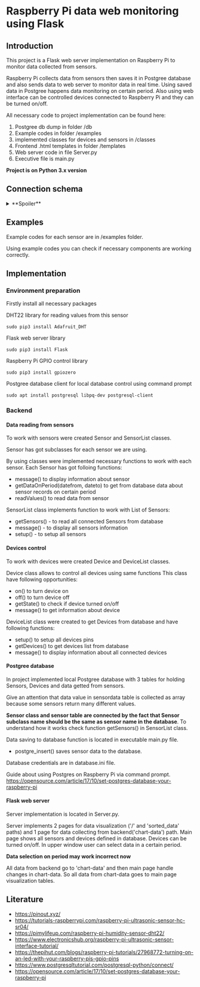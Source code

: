 # Raspberry Pi data web monitoring using Flask

## Introduction

This project is a Flask web server implementation on Raspberry Pi to monitor data collected from sensors. 

Raspberry Pi collects data from sensors then saves it in Postgree database and also sends data to web server to monitor data in real time. Using saved data in Postgree happens data monitoring on certain period. Also using web interface can be controlled devices connected to Raspberry Pi and they can be turned on/off.

All necessary code to project implementation can be found here:
1. Postgree db dump in folder /db
2. Example codes in folder /examples
3. implemented classes for devices and sensors in /classes
4. Frontend .html templates in folder /templates
5. Web server code in file Server.py
6. Executive file is main.py

**Project is on Python 3.x version**

## Connection schema

<details><summary>**Spoiler**</summary>

![Screenshot](https://github.com/alshap/RPi_flask_monitoring/blob/master/images/schema.png)

</details>

## Examples

Example codes for each sensor are in /examples folder.

Using example codes you can check if necessary components are working correctly.

## Implementation

### Environment preparation

Firstly install all necessary packages

DHT22 library for reading values from this sensor
```
sudo pip3 install Adafruit_DHT
```

Flask web server library
```
sudo pip3 install Flask
```

Raspberry Pi GPIO control library
```
sudo pip3 install gpiozero
```

Postgree database client for local database control using command prompt
```
sudo apt install postgresql libpq-dev postgresql-client
```

### Backend

#### Data reading from sensors

To work with sensors were created Sensor and SensorList classes. 

Sensor has got subclasses for each sensor we are using.

By using classes were implemented necessary functions to work with each sensor. Each Sensor has got folloing functions:

* message() to display information about sensor
* getDataOnPeriod(datefrom, dateto) to get from database data about sensor records on certain period
* readValues() to read data from sensor

SensorList class implements function to work with List of Sensors:

* getSensors() - to read all connected Sensors from database
* message() - to display all sensors information
* setup() - to setup all sensors

#### Devices control

To work with devices were created Device and DeviceList classes.

Device class allows to control all devices using same functions
This class have following opportunities:

* on() to turn device on
* off() to turn device off
* getState() to check if device turned on/off
* message() to get information about device

DeviceList class were created to get Devices from database and have following functions:

* setup() to setup all devices pins
* getDevices() to get devices list from database
* message() to display information about all connected devices

#### Postgree database

In project implemented local Postgree database with 3 tables for holding Sensors, Devices and data getted from sensors. 

Give an attention that data value in sensordata table is collected as array because some sensors return many different values.

**Sensor class and sensor table are connected by the fact that Sensor subclass name should be the same as sensor name in the database**. To understand how it works check function getSensors() in SensorList class.

Data saving to database function is located in executable main.py file.
* postgre_insert() saves sensor data to the database.

Database credentials are in database.ini file.

Guide about using Postgres on Raspberry Pi via command prompt.
https://opensource.com/article/17/10/set-postgres-database-your-raspberry-pi

#### Flask web server

Server implementation is located in Server.py. 

Server implements 2 pages for data visualization ('/' and 'sorted_data' paths) and 1 page for data collecting from backend('chart-data') path. 
Main page shows all sensors and devices defined in database. Devices can be turned on/off. In upper window user can select data in a certain period.

**Data selection on period may work incorrect now**

All data from backend go to 'chart-data' and then main page handle changes in chart-data. So all data from chart-data goes to main page visualization tables.

## Literature

* https://pinout.xyz/
* https://tutorials-raspberrypi.com/raspberry-pi-ultrasonic-sensor-hc-sr04/
* https://pimylifeup.com/raspberry-pi-humidity-sensor-dht22/
* https://www.electronicshub.org/raspberry-pi-ultrasonic-sensor-interface-tutorial/
* https://thepihut.com/blogs/raspberry-pi-tutorials/27968772-turning-on-an-led-with-your-raspberry-pis-gpio-pins
* https://www.postgresqltutorial.com/postgresql-python/connect/
* https://opensource.com/article/17/10/set-postgres-database-your-raspberry-pi



